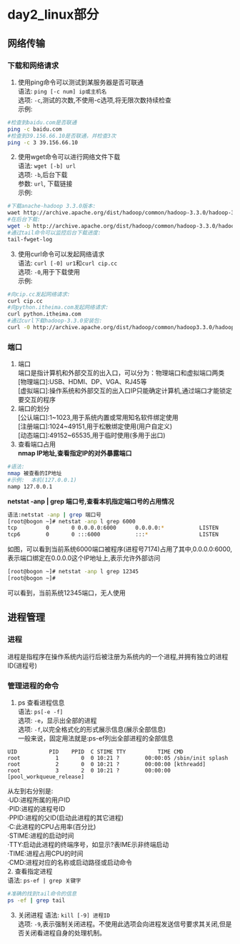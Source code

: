 # day2_linux部分

## 网络传输

### 下载和网络请求
1. 使用ping命令可以测试到某服务器是否可联通  
语法: `ping [-c num] ip或主机名`  
选项: `-c`,测试的次数,不使用-c选项,将无限次数持续检查  
示例:
```bash
#检查到baidu.com是否联通
ping -c baidu.com
#检查到39.156.66.10是否联通，并检查3次
ping -c 3 39.156.66.10
```
2. 使用wget命令可以进行网络文件下载  
语法: `wget [-b] url`  
选项: `-b`,后台下载  
参数: `url`, 下载链接  
示例:
```bash
#下载anache-hadoop 3.3.0版本: 
waet http://archive.apache.org/dist/hadoop/common/hadoop-3.3.0/hadoop-3.3.0.tar.az
#在后台下载: 
wget -b http://archive.apache.org/dist/hadoop/common/hadoop-3.3.0/hadoop-3.3.0.tar.gz
#通过tail命令可以监控后台下载进度:
tail-fwget-log 
```
3. 使用curl命令可以发起网络请求  
语法: `curl [-0] ur1`和`curl cip.cc`  
选项: `-0`,用于下载使用  
示例:
```bash
#向cip.cc发起网络请求:
curl cip.cc
#向python.itheima.com发起网络请求:
curl python.itheima.com
#通过curl下载hadoop-3.3.0安装包:
curl -0 http://archive.apache.org/dist/hadoop/common/hadoop3.3.0/hadoop-3.3.0.tar.gz
```

### 端口
1. 端口  
端口是指计算机和外部交互的出入口，可以分为：物理端口和虚拟端口两类  
[物理端口]:USB、HDMI、DP、VGA、RJ45等  
[虚拟端口]:操作系统和外部交互的出入口IP只能确定计算机,通过端口才能锁定要交互的程序  
2. 端口的划分  
[公认端口]:1~1023,用于系统内置或常用知名软件绑定使用  
[注册端口]:1024~49151,用于松散绑定使用(用户自定义)  
[动态端口]:49152~65535,用于临时使用(多用于出口)  
3. 查看端口占用  
**nmap IP地址,查看指定IP的对外暴露端口**
```bash
#语法:
nmap 被查看的IP地址
#示例:  本机(127.0.0.1)
namp 127.0.0.1
```
**netstat -anp | grep 端口号,查看本机指定端口号的占用情况**
```bash
语法:netstat -anp | grep 端口号
[root@bogon ~]# netstat -anp l grep 6000
tcp         0       0 0.0.0.0:6000      0.0.0.0:*           LISTEN      7174/X
tcp6        0       0 :::6000           :::*                LISTEN      7174/X
```
如图，可以看到当前系统6000端口被程序(进程号7174)占用了其中,0.0.0.0:6000,表示端口绑定在0.0.0.0这个IP地址上,表示允许外部访问
```bash
[root@bogon ~]# netstat -anp l grep 12345
[root@bogon ~]#
```
可以看到，当前系统12345端口，无人使用  

## 进程管理
### 进程
进程是指程序在操作系统内运行后被注册为系统内的一个进程,并拥有独立的进程ID(进程号)
### 管理进程的命令
1. ps 查看进程信息  
语法: `ps[-e -f]`  
选项: `-e`，显示出全部的进程  
选项: `-f`,以完全格式化的形式展示信息(展示全部信息)  
一般来说，固定用法就是:ps-ef列出全部进程的全部信息  
```
UID          PID    PPID  C STIME TTY          TIME CMD
root           1       0  0 10:21 ?        00:00:05 /sbin/init splash
root           2       0  0 10:21 ?        00:00:00 [kthreadd]
root           3       2  0 10:21 ?        00:00:00 [pool_workqueue_release]
```
从左到右分别是:  
·UD:进程所属的用户ID  
·PID:进程的进程号ID  
·PPID:进程的父ID(启动此进程的其它进程)  
·C:此进程的CPU占用率(百分比)  
·STIME:进程的启动时间  
·TTY:启动此进程的终端序号，如显示?表IME示非终端启动  
·TIME:进程占用CPU的时间  
·CMD:进程对应的名称或启动路径或启动命令  
2. 查看指定进程  
语法: `ps-ef | grep 关键字`
```bash
#准确的找到tail命令的信息
ps -ef | grep tail
```
3. 关闭进程
语法: `kill [-9] 进程ID`  
选项: `-9`,表示强制关闭进程。不使用此选项会向进程发送信号要求其关闭,但是否关闭看进程自身的处理机制。  

